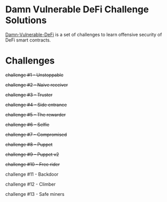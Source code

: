 # Damn Vulnerable DeFi Challenge Solutions


[Damn-Vulnerable-DeFi](https://www.damnvulnerabledefi.xyz/) is a set of challenges to learn offensive security of DeFi smart contracts.



# Challenges
~~challenge #1 - Unstoppable~~

~~challenge #2 - Naive receiver~~

~~challenge #3 - Truster~~

~~challenge #4 - Side entrance~~

~~challenge #5 - The rewarder~~

~~challenge #6 - Selfie~~

~~challenge #7 - Compromised~~

~~challenge #8 - Puppet~~

~~challenge #9 - Puppet v2~~

~~challenge #10 - Free rider~~

challenge #11 - Backdoor

challenge #12 - Climber

challenge #13 - Safe miners